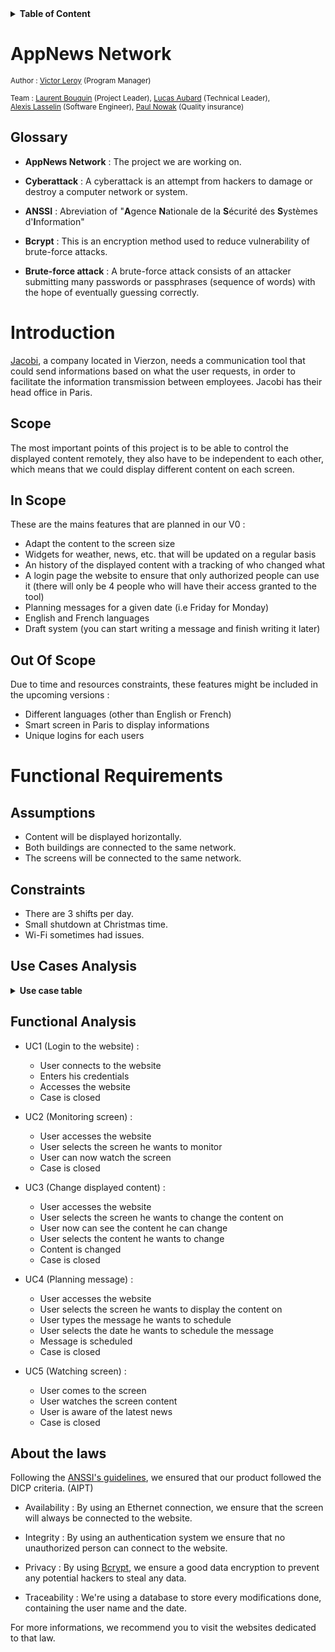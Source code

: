 <details>
<summary><b id="toc">Table of Content</b></summary>

- [AppNews Network](#appnews-network)
  - [Glossary](#glossary)
- [Introduction](#introduction)
  - [Scope](#scope)
  - [In Scope](#in-scope)
  - [Out Of Scope](#out-of-scope)
- [Functional Requirements](#functional-requirements)
  - [Assumptions](#assumptions)
  - [Constraints](#constraints)
  - [Use Cases Analysis](#use-cases-analysis)
  - [Functional Analysis](#functional-analysis)
  - [About the laws](#about-the-laws)

</details> 
  
# AppNews Network



<sub> Author : [Victor Leroy](https://www.linkedin.com/in/victor-leroy-64baa3229/) (Program Manager)

<sub> Team : [Laurent Bouquin](https://www.linkedin.com/in/laurent-bouquin-60911a1b8/) (Project Leader), [Lucas Aubard](https://www.linkedin.com/in/lucas-aubard-596b37251/) (Technical Leader),   
  [Alexis Lasselin](https://www.linkedin.com/in/alexis-lasselin-318649251/) (Software Engineer), [Paul Nowak](https://www.linkedin.com/in/paul-nowak-0757a61a7/) (Quality insurance) </sub>

## Glossary

- **AppNews Network** : The project we are working on.  
  
- **Cyberattack** : A cyberattack is an attempt from hackers to damage or destroy a computer network or system.

- **ANSSI** : Abreviation of "**A**gence **N**ationale de la **S**écurité des **S**ystèmes d'**I**nformation"

- **Bcrypt** : This is an encryption method used to reduce vulnerability of brute-force attacks.

- **Brute-force attack** : A brute-force attack consists of an attacker submitting many passwords or passphrases (sequence of words) with the hope of eventually guessing correctly.

# Introduction

[Jacobi](https://www.jacobi.net), a company located in Vierzon, needs a communication tool that could send informations based on  what the user requests, in order to facilitate the information transmission between employees. Jacobi has their head office in Paris. 

## Scope

The most important points of this project is to be able to control the displayed content remotely, they also have to be independent to each other, which means that we could display different content on each screen. 

## In Scope

These are the mains features that are planned in our V0 : 
- Adapt the content to the screen size
- Widgets for weather, news, etc. that will be updated on a regular basis
- An history of the displayed content with a tracking of who changed what
- A login page the website to ensure that only authorized people can use it (there will only be 4 people who will have their access granted to the tool)
- Planning messages for a given date (i.e Friday for Monday)
- English and French languages
- Draft system (you can start writing a message and finish writing it later)

  
## Out Of Scope
 
Due to time and resources constraints, these features might be included in the upcoming versions :
- Different languages (other than English or French)
- Smart screen in Paris to display informations
- Unique logins for each users 




# Functional Requirements

## Assumptions
- Content will be displayed horizontally.
- Both buildings are connected to the same network.
- The screens will be connected to the same network.  
  
## Constraints

- There are 3 shifts per day. 
- Small shutdown at Christmas time.
- Wi-Fi sometimes had issues.

## Use Cases Analysis 

<details>
<summary><b id="toc">Use case table</b></summary>

| Use Case # | Addresses Business/User Requirement n° | Name                                                  | Description                                                                               | Actor(s)                                                 | Pre-Conditions                                                                                                                                                                                                                                                                                                                                                                                                                                       | Flow of Events                                                                                                                                                                                        | Post-Conditions                                                                                                                                         | Exit Criteria                                                                                                                 |
| ---------- | -------------------------------------- | ----------------------------------------------------- | ----------------------------------------------------------------------------------------- | -------------------------------------------------------- | ---------------------------------------------------------------------------------------------------------------------------------------------------------------------------------------------------------------------------------------------------------------------------------------------------------------------------------------------------------------------------------------------------------------------------------------------------- | ----------------------------------------------------------------------------------------------------------------------------------------------------------------------------------------------------- | ------------------------------------------------------------------------------------------------------------------------------------------------------- | ----------------------------------------------------------------------------------------------------------------------------------------------------------------------------------------------- |
| UC 1       | U.R #1                                | Login                            | The customer wants to login to the website via the login page | Content producer | Actor must have access   to the login informations which will be given to the authorized users the device must be connected to the Network in order to access the website         | The actor enters its credentials in the input boxes then press the login button                                  | A pop-up shows up saying "successefully logged in" the actor then have access to the website      | The case is complete when the user is successefully logged in   
| UC 2      | U.R #2                               | Monitoring screen                           | The customer wants to monitor what is displayed on the screen through the website | Content producer | Actor must be logged in and connected to the device he wants to display the content on         | The actor goes to the screen displaying page and selects the screen he wants to watch                                  | The actor can now watch what is displayed on the screen     | The case is complete when the user can watch the screen     
| UC 3      | U.R #3                               | Change displayed content                           | The customer wants to change the displayed content | Content producer | Actor must be logged in and connected to the device he wants to display the content on he also must have selected the screens that he wants to change the content          | The actor selects the screen that he wants to change the content, he then can either write a message or change any widget                                   | The actor can now see their changes displayed on the screen      | The case is complete when the user see their message on the screen                                                         
| UC 4      | U.R #4                               | Planning message                           | The customer wants to schedule a message for the next week | Content producer | Actor must be logged in and have selected the screen he wants to display the content on          | The actor types the message that he wants to be scheduled, he then clicks on the "Scheduling" button. After clicking the button, the actor can now choose the date he wants, after selecting the date he then clicks the "Confirm scheduling" button                                   | A message saying "message successfully scheduled" appears       | The case is complete when the scheduled message is sent
| UC 5      | U.R #5                               | Watching screen                         | The employee wants to watch the screen to see some new inormations | Employee, content producer | The actor must be in front of the screen in order to see the informations          | The actor watches the informations on the screen                                   | The actor knows the latest news and can head to work       | The case is complete when the actor is aware of the latest news

</details>
  

## Functional Analysis

- UC1 (Login to the website) :  
    - User connects to the website
    - Enters his credentials
    - Accesses the website
    - Case is closed

- UC2 (Monitoring screen) :  
    - User accesses the website
    - User selects the screen he wants to monitor
    - User can now watch the screen
    - Case is closed

- UC3 (Change displayed content) :  
    - User accesses the website
    - User selects the screen he wants to change the content on
    - User now can see the content he can change
    - User selects the content he wants to change
    - Content is changed    
    - Case is closed

- UC4 (Planning message) :  
    - User accesses the website
    - User selects the screen he wants to display the content on
    - User types the message he wants to schedule
    - User selects the date he wants to schedule the message
    - Message is scheduled
    - Case is closed

- UC5 (Watching screen) : 
  - User comes to the screen
  - User watches the screen content
  - User is aware of the latest news
  - Case is closed


## About the laws

Following the [ANSSI's guidelines](https://www.ssi.gouv.fr/en/cybersecurity-in-france/ciip-in-france/), we ensured that our product followed the DICP criteria. (AIPT)

- Availability : By using an Ethernet connection, we ensure that the screen will always be connected to the website.

- Integrity : By using an authentication system we ensure that no unauthorized person can connect to the website.

- Privacy : By using [Bcrypt](https://fr.wikipedia.org/wiki/Bcrypt), we ensure a good data encryption to prevent any potential hackers to steal any data.

- Traceability : We're using a database to store every modifications done, containing the user name and the date.

For more informations, we recommend you to visit the websites dedicated to that law.




  
